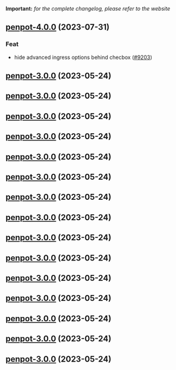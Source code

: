 **Important:**
*for the complete changelog, please refer to the website*








## [penpot-4.0.0](https://github.com/truecharts/charts/compare/penpot-3.0.0...penpot-4.0.0) (2023-07-31)

### Feat

- hide advanced ingress options behind checbox ([#9203](https://github.com/truecharts/charts/issues/9203))
  
  


## [penpot-3.0.0](https://github.com/truecharts/charts/compare/penpot-2.0.13...penpot-3.0.0) (2023-05-24)




## [penpot-3.0.0](https://github.com/truecharts/charts/compare/penpot-2.0.13...penpot-3.0.0) (2023-05-24)




## [penpot-3.0.0](https://github.com/truecharts/charts/compare/penpot-2.0.13...penpot-3.0.0) (2023-05-24)




## [penpot-3.0.0](https://github.com/truecharts/charts/compare/penpot-2.0.13...penpot-3.0.0) (2023-05-24)




## [penpot-3.0.0](https://github.com/truecharts/charts/compare/penpot-2.0.13...penpot-3.0.0) (2023-05-24)




## [penpot-3.0.0](https://github.com/truecharts/charts/compare/penpot-2.0.13...penpot-3.0.0) (2023-05-24)




## [penpot-3.0.0](https://github.com/truecharts/charts/compare/penpot-2.0.13...penpot-3.0.0) (2023-05-24)




## [penpot-3.0.0](https://github.com/truecharts/charts/compare/penpot-2.0.13...penpot-3.0.0) (2023-05-24)




## [penpot-3.0.0](https://github.com/truecharts/charts/compare/penpot-2.0.13...penpot-3.0.0) (2023-05-24)




## [penpot-3.0.0](https://github.com/truecharts/charts/compare/penpot-2.0.13...penpot-3.0.0) (2023-05-24)




## [penpot-3.0.0](https://github.com/truecharts/charts/compare/penpot-2.0.13...penpot-3.0.0) (2023-05-24)




## [penpot-3.0.0](https://github.com/truecharts/charts/compare/penpot-2.0.13...penpot-3.0.0) (2023-05-24)




## [penpot-3.0.0](https://github.com/truecharts/charts/compare/penpot-2.0.13...penpot-3.0.0) (2023-05-24)




## [penpot-3.0.0](https://github.com/truecharts/charts/compare/penpot-2.0.13...penpot-3.0.0) (2023-05-24)




## [penpot-3.0.0](https://github.com/truecharts/charts/compare/penpot-2.0.13...penpot-3.0.0) (2023-05-24)

